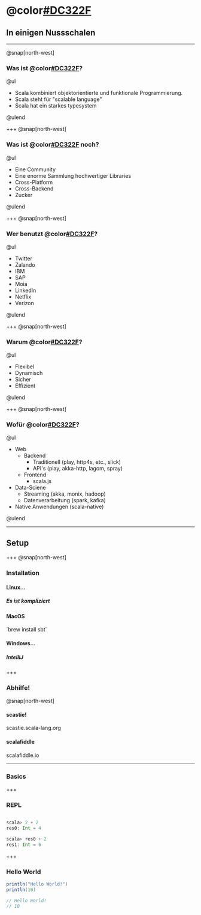 # @color[#DC322F](Scala)
## In einigen Nussschalen

---
@snap[north-west]

### Was ist @color[#DC322F](Scala)?

@ul 

- Scala kombiniert objektorientierte und funktionale Programmierung.
- Scala steht für "scalable language"
- Scala hat ein starkes typesystem

@ulend

+++
@snap[north-west]

### Was ist @color[#DC322F](Scala) noch?

@ul

- Eine Community
- Eine enorme Sammlung hochwertiger Libraries
- Cross-Platform
- Cross-Backend
- Zucker

@ulend

+++
@snap[north-west]

### Wer benutzt @color[#DC322F](Scala)?

@ul

- Twitter
- Zalando
- IBM
- SAP
- Moia
- LinkedIn
- Netflix
- Verizon

@ulend

+++
@snap[north-west]

### Warum @color[#DC322F](Scala)?

@ul

- Flexibel
- Dynamisch
- Sicher
- Effizient

@ulend

+++
@snap[north-west]

### Wofür @color[#DC322F](Scala)?

@ul

 - Web
   - Backend
     - Traditionell (play, http4s, etc., slick)
     - API's (play, akka-http, lagom, spray)
   - Frontend
     - scala.js
 - Data-Sciene
   - Streaming (akka, monix, hadoop)
   - Datenverarbeitung (spark, kafka)
 - Native Anwendungen (scala-native)

@ulend

---

## Setup

+++
@snap[north-west]

### Installation  

#### Linux...  
##### Es ist kompliziert  

#### MacOS  
´brew install sbt´  

#### Windows...  
##### IntelliJ  

+++

### Abhilfe!

@snap[north-west]

#### scastie! 
scastie.scala-lang.org

#### scalafiddle
scalafiddle.io

---

### Basics

+++

### REPL

```scala

scala> 2 + 2
res0: Int = 4

scala> res0 + 2
res1: Int = 6

```

+++

### Hello World

```scala
println("Hello World!")
println(10)

// Hello World!
// 10
```







